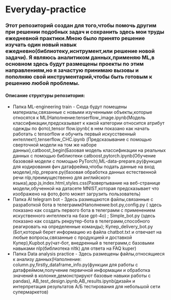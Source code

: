 # Everyday-practice

### Этот репозиторий создан для того,чтобы помочь другим при решении подобных задач и сохранить здесь мои труды ежедневной практики.Мною было принято решение изучать один новый навык ежедневно(библиотеку,иснтрумент,или решение новой задачи). Я являюсь аналитиком данных,применяю ML,в основном здесь будут размещены проекты по этим направлениям,но я зачастую принимаю вызовы и пополняю свой инструментарий,чтобы быть готовым к решению любой проблемы.

#### Описание структуры репозитория:

- Папка ML-engineering train - Сюда будут помещены материалы,связанные с новыми изученными объекты,которые относятся к ML(Наполнение:tenserflow_image.ipynb(Модель классификации,предсказывает к какой категории относится атрибут одежды по фото),tensor flow.ipynb( в нем показано как начать работать с tensorflow и обучить первый искусственный интеллект),tenserflow_CHC.ipynb (Предсказывание с помощью сверточной модели на том же наборе данных),catboost_begin(Базовая модель классификации на реальных данных с помощью библиотеки catboost,pytorch.ipynb(Обучение базововй модели с помощью PyTorch),ML-data-prepare.py(функция для кодирования фич датафрейма,чтобы подать данные на вход модели),nlp_prepare.py(базовая обработка данных естественной речи nlp,преимущественно для английского языка),app.js,index.html,styles.css(Развертывание на веб-странице модели,обученной на датасете MNIST,которая предсказывает что изображено на фото,фото может загрузить пользователь)
- Папка AI telegram bot - Здесь размещаются файлы,связанные с разработкой бота в телеграмм(Наполнение:bot.py,config.py ( здесь показано как создать первого бота в телеграмм с применением искуственного  интеллекта на базе gpt-4o) ; Simple_bot.py (здесь показано как создать рекрутер-бота в телеграмм,способного реагировать на определенные команды); Купер_delivery_bot.py (Бот,который берет информацию из файла chatbot.txt и отвечает на любые вопросы,связанные с продукцией и доставкой Купер),Kupbot.py(чат-бот, внедренный в телеграмм,с базовыми навыками nlp(библиотека nltk) для ответа на FAQ kuper)
- Папка Data analysis practice -  Здесь размещены файлы,относящиеся к анализу данных(Наполнение: column.py,firstly_dataframe_info.py(функции для работы с датафреймом,получение первичной информации и обработка значений в колонке,демонстрируют базовые навыки работы с pandas), AB_test_design.ipynb,AB_results.ipynb(дизайн и интерпретация результатов А/Б тестирования для небольшой сети супермаркетов)
